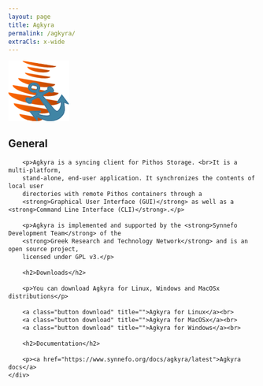 ```yaml
---
layout: page
title: Agkyra
permalink: /agkyra/
extraCls: x-wide
---
```


<div class="clearfix">
    <div class="lt">
        <img src="/assets/agkyra-logo.png">
    </div>
    <div class="rt">
        <h2>General</h2>

        <p>Agkyra is a syncing client for Pithos Storage. <br>It is a multi-platform,
        stand-alone, end-user application. It synchronizes the contents of local user
        directories with remote Pithos containers through a
        <strong>Graphical User Interface (GUI)</strong> as well as a <strong>Command Line Interface (CLI)</strong>.</p>

        <p>Agkyra is implemented and supported by the <strong>Synnefo Development Team</strong> of the
        <strong>Greek Research and Technology Network</strong> and is an open source project,
        licensed under GPL v3.</p>

        <h2>Downloads</h2>

        <p>You can download Agkyra for Linux, Windows and MacOSx distributions</p>

        <a class="button download" title="">Agkyra for Linux</a><br>
        <a class="button download" title="">Agkyra for MacOSx</a><br>
        <a class="button download" title="">Agkyra for Windows</a><br>

        <h2>Documentation</h2>

        <p><a href="https://www.synnefo.org/docs/agkyra/latest">Agkyra docs</a>
    </div>
</div>

